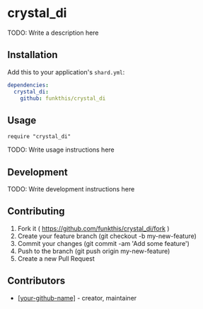 # crystal_di

TODO: Write a description here

## Installation

Add this to your application's `shard.yml`:

```yaml
dependencies:
  crystal_di:
    github: funkthis/crystal_di
```

## Usage

```crystal
require "crystal_di"
```

TODO: Write usage instructions here

## Development

TODO: Write development instructions here

## Contributing

1. Fork it ( https://github.com/funkthis/crystal_di/fork )
2. Create your feature branch (git checkout -b my-new-feature)
3. Commit your changes (git commit -am 'Add some feature')
4. Push to the branch (git push origin my-new-feature)
5. Create a new Pull Request

## Contributors

- [[your-github-name]](https://github.com/funkthis)  - creator, maintainer
